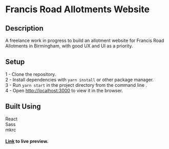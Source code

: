 # Francis Road Allotments Website

## Description
A freelance work in progress to build an allotment website for Francis Road Allotments in Birmingham, with good UX and UI as a priority.

## Setup
1 - Clone the repository.\
2 - Install dependencies with ```yarn install``` or other package manager.\
3 - Run ```yarn start``` in the project directory from the command line .\
4 - Open [http://localhost:3000](http://localhost:3000) to view it in the browser.

## Built Using
React\
Sass\
mkrc

#### [Link](https://allotments-31a31.firebaseapp.com/) to live preview.
